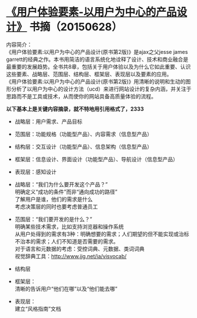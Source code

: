 # [《用户体验要素-以用户为中心的产品设计》](http://product.dangdang.com/21110580.html) 书摘（20150628）

内容简介：   
《用户体验要素:以用户为中心的产品设计(原书第2版)》是ajax之父jesse james garrett的经典之作。本书用简洁的语言系统化地诠释了设计、技术和商业融合是最重要的发展趋势。全书共8章，包括关于用户体验以及为什么它如此重要、认识这些要素、战略层、范围层、结构层、框架层、表现层以及要素的应用。    
《用户体验要素:以用户为中心的产品设计(原书第2版)》用清晰的说明和生动的图形分析了以用户为中心的设计方法（ucd）来进行网站设计的复杂内涵，并关注于思路而不是工具或技术，从而使你的网站具备高质量体验的流程。    

     
**以下基本上是关键内容摘录，就不特地用引用格式了，2333**              
     


- 战略层：用户需求、产品目标
- 范围层：功能规格（功能型产品）、内容需求（信息型产品）
- 结构层：交互设计（功能型产品）、信息架构（信息型产品）
- 框架层：信息设计、界面设计（功能型产品）、导航设计（信息型产品）
- 表现层：感知设计

- 战略层：“我们为什么要开发这个产品？”    
明确定义“成功的条件”而非“通向成功的路径”    
了解用户是谁，他们的需求是什么    
考虑决策层的同时也要考虑普通员工    

- 范围层：“我们要开发的是什么？”        
明确某些技术需求，比如支持浏览器和操作系统    
从用户处得到的需求有3种：明确想要的需求；人们期望的但不能实现或治标不治本的需求；人们不知道是否需要的需求。    
对于语言和元数据的考虑：受控词典、元数据、类词词典    
视觉辞典工具：http://www.jjg.net/ia/visvocab/    

- 结构层

- 框架层：    
清晰的告诉用户“他们在哪”以及“他们能去哪”    

- 表现层：    
建立“风格指南”文档    

